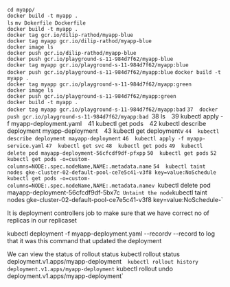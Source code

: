   `cd myapp/`   
   `docker build -t myapp .`   
  `ls` 
   `mv Dokerfile Dockerfile`  
  `docker build -t myapp .`  
 `docker tag gcr.io/dilip-rathod/myapp-blue`  
`docker tag myapp gcr.io/dilip-rathod/myapp-blue`  
`docker image ls`  
`docker push gcr.io/dilip-rathod/myapp-blue`  
`docker push gcr.io/playground-s-11-984d7f62/myapp-blue`  
`docker tag myapp gcr.io/playground-s-11-984d7f62/myapp:blue`  
`docker push gcr.io/playground-s-11-984d7f62/myapp:blue` 
`docker build -t myapp .`  
`docker tag myapp gcr.io/playground-s-11-984d7f62/myapp:green`   
`docker image ls`  
`docker push gcr.io/playground-s-11-984d7f62/myapp:green`  
`docker build -t myapp .`   
`docker tag myapp gcr.io/playground-s-11-984d7f62/myapp:bad` 
`37  docker push gcr.io/playground-s-11-984d7f62/myapp:bad
`38  ls` 
`39  kubectl apply -f myapp-deployment.yaml` 
`41  kubectl get pods` 
`42  kubectl describe deployment myapp-deployment` 
`43  kubectl get deploymentv
`44  kubectl describe deployment mayapp-deployment` 
`46  kubectl apply -f myapp-service.yaml` 
`47  kubectl get svc` 
`48  kubectl get pods` 
`49  kubectl delete pod mayapp-deployment-56cfcdf9df-pfxpp` 
`50  kubectl get pods` 
`52  kubectl get pods -o=custom-columns=NODE:.spec.nodeName,NAME:.metadata.name` 
`54  kubectl taint nodes gke-cluster-02-default-pool-ce7e5c41-v3f8 key=value:NoSchedule` 
`kubectl get pods -o=custom-columns=NODE:.spec.nodeName,NAME:.metadata.namev
`kubectl delete pod mayapp-deployment-56cfcdf9df-5bx7c` 
Untaint the node
`kubectl taint nodes gke-cluster-02-default-pool-ce7e5c41-v3f8 key=value:NoSchedule-` 

It is deployment controllers job to make sure that we have correct no of replicas in our replicaset
 
kubectl deployment -f myapp-deployment.yaml --recordv
--record to log that it was this command that updated the deployment

We can view the status of rollout status 
kubectl rollout status deployment.v1.apps/myapp-deployment` 
kubectl rollout history deployment.v1.apps/myapp-deployment` 
kubectl rollout undo deployment.v1.apps/myapp-deployment` 
